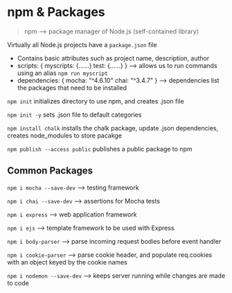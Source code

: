 # npm & Packages

> npm --> package manager of Node.js (self-contained library)

Virtually all Node.js projects have a `package.json` file
- Contains basic attributes such as project name, description, author
- scripts: {
  myscripts: {......}
  test: {......}
} --> allows us to run commands using an alias
`npm run myscript`
- dependencies: {
  mocha: "^4.6.10"
  chai: "^3.4.7"
} --> dependencies list the packages that need to be installed

`npm init` initializes directory to use npm, and creates .json file

`npm init -y` sets .json file to default categories

`npm install chalk` installs the chalk package, update .json dependencies, creates node_modules to store pacakge

`npm publish --access public` publishes a public package to npm

## Common Packages

`npm i mocha --save-dev` --> testing framework

`npm i chai --save-dev` --> assertions for Mocha tests

`npm i express` --> web application framework

`npm i ejs` --> template framework to be used with Express

`npm i body-parser` --> parse incoming request bodies before event handler

`npm i cookie-parser` --> parse cookie header, and populate req.cookies with an object keyed by the cookie names

`npm i nodemon --save-dev` --> keeps server running while changes are made to code
